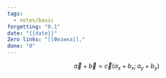 ```yaml
---
tags:
  - notes/basic
forgetting: "0.1"
date: "{{date}}"
Zero links: "[[Физика]],"
done: "0"
---
```


$$\vec a + \vec b = \vec c(a_x + b_x; a_y + b_y)$$


